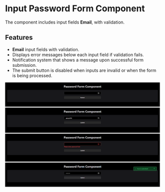 # Input Password Form Component

The component includes input fields **Email**, with validation.

## Features
- **Email** input fields with validation.
- Displays error messages below each input field if validation fails.
- Notification system that shows a message upon successful form submission.
- The submit button is disabled when inputs are invalid or when the form is being processed.

![password](media/default.png)
![password](media/showPassword.png)
![password](media/errMsg.png)
![password](media/notification.png)